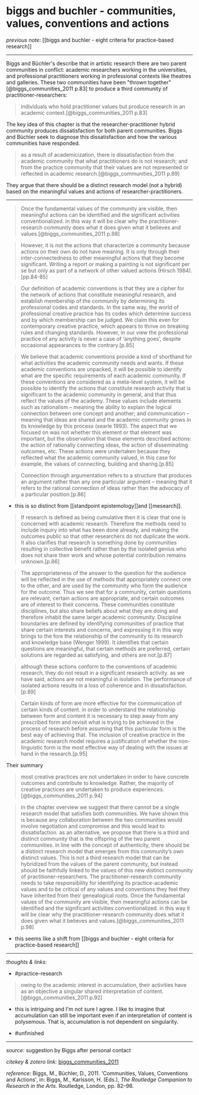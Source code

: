 # biggs and buchler - communities, values, conventions and actions

_previous note:_ [[biggs and buchler - eight criteria for practice-based research]]

---

Biggs and Büchler's describe that in artistic research there are two parent communities in conflict: academic researchers working in the universities, and professional practitioners working in professional contexts like theatres and galleries. These two communities have been "thrown together"[@biggs_communities_2011 p.83] to produce a third community of practitioner-researchers: 

>individuals who hold practitioner values but produce research in an academic context.[@biggs_communities_2011 p.83]

The key idea of this chapter is that the researcher-practitioner hybrid community produces dissatisfaction for both parent communities. Biggs and Büchler seek to diagnose this dissatisfaction and how the various communities have responded. 

>as a result of academicization, there is dissatisfaction from the academic community that what practitioners do is not research; and from the practice community that their values are not represented or reflected in academic research.[@biggs_communities_2011 p.89] 

They argue that there should be a distinct research model (not a hybrid) based on the meaningful values and actions of researcher-practitioners. 


---

>Once the fundamental values of the community are visible, then meaningful actions can be identified and the significant activities conventionalized. in this way it will be clear why the practitioner-research community does what it does given what it believes and values.[@biggs_communities_2011 p.98]




>However, it is not the actions that characterize a community because actions on their own do not have meaning. It is only through their inter-connectedness to other meaningful actions that they become significant. Writing a report or making a painting is not significant per se but only as part of a network of other valued actions (Hirsch 1984).[pp.84-85]

>Our definition of academic conventions is that they are a cipher for the network of actions that constitute meaningful research, and establish membership of the community by determining its professional codes and standards. In the same way, the world of professional creative practice has its codes which determine success and by which membership can be judged. We claim this even for contemporary creative practice, which appears to thrive on breaking rules and changing standards. However, in our view the professional practice of any activity is never a case of ‘anything goes’, despite occasional appearances to the contrary.[p.85]

>We believe that academic conventions provide a kind of shorthand for what activities the academic community needs and wants. If these academic conventions are unpacked, it will be possible to identify what are the specific requirements of each academic community. If these conventions are considered as a meta-level system, it will be possible to identify the actions that constitute research activity that is significant to the academic community in general, and that thus reflect the values of the academy. These values include elements such as rationalism – meaning the ability to explain the logical connection between one concept and another; and communication – meaning that ideas are shared and the academic community grows in its knowledge by this process (searle 1993). The aspect that we focused on was not whether this element or that element was important, but the observation that these elements described actions: the action of rationally connecting ideas, the action of disseminating outcomes, etc. These actions were undertaken because they reflected what the academic community valued, in this case for example, the values of connecting, building and sharing.[p.85]

>Connection through argumentation refers to a structure that produces an argument rather than any one particular argument – meaning that it refers to the rational connection of ideas rather than the advocacy of a particular position.[p.86]
- this is so distinct from [[standpoint epistemology]]and [[mesearch]]. 

>If research is defined as being cumulative then it is clear that one is concerned with academic research. Therefore the methods need to include inquiry into what has been done already, and making the outcomes public so that other researchers do not duplicate the work. It also clarifies that research is something done by communities resulting in collective benefit rather than by the isolated genius who does not share their work and whose potential contribution remains unknown.[p.86]

>The appropriateness of the answer to the question for the audience will be reflected in the use of methods that appropriately connect one to the other, and are used by the community who form the audience for the outcome. Thus we see that for a community, certain questions are relevant, certain actions are appropriate, and certain outcomes are of interest to their concerns. These communities constitute disciplines, but also share beliefs about what they are doing and therefore inhabit the same larger academic community. Discipline boundaries are defined by identifying communities of practice that share certain interests and concerns, and expressing it in this way brings to the fore the relationship of the community to its research and knowledge base (Wenger 1999). It identifies that certain questions are meaningful, that certain methods are preferred, certain solutions are regarded as satisfying, and others are not.[p.87]





>although these actions conform to the conventions of academic research, they do not result in a significant research activity. as we have said, actions are not meaningful in isolation. The performance of isolated actions results in a loss of coherence and in dissatisfaction.[p.89]







>Certain kinds of form are more effective for the communication of certain kinds of content. in order to understand the relationship between form and content it is necessary to step away from any prescribed form and revisit what is trying to be achieved in the process of research before assuming that this particular form is the best way of achieving that. The inclusion of creative practice in the academic research model requires a justification of whether the non-linguistic form is the most effective way of dealing with the issues at hand in the research.[p.95]

Their summary


>most creative practices are not undertaken in order to have concrete outcomes and contribute to knowledge. Rather, the majority of creative practices are undertaken to produce experiences.[@biggs_communities_2011 p.94]


>in the chapter overview we suggest that there cannot be a single research model that satisfies both communities. We have shown this is because any collaboration between the two communities would involve negotiation and compromise and this would lead to dissatisfaction. as an alternative, we propose that there is a third and distinct community that is the offspring of the two parent communities. in line with the concept of authenticity, there should be a distinct research model that emerges from this community’s own distinct values. This is not a third research model that can be hybridized from the values of the parent community, but instead should be faithfully linked to the values of this new distinct community of practitioner-researchers. The practitioner-research community needs to take responsibility for identifying its practice-academic values and to be critical of any values and conventions they feel they have inherited from their genealogical roots. Once the fundamental values of the community are visible, then meaningful actions can be identified and the significant activities conventionalized. in this way it will be clear why the practitioner-research community does what it does given what it believes and values.[@biggs_communities_2011 p.98]

- this seems like a shift from [[biggs and buchler - eight criteria for practice-based research]]

---

_thoughts & links:_

- #practice-research 


>owing to the academic interest in accumulation, their activities have as an objective a singular shared interpretation of content.[@biggs_communities_2011 p.92]

- this is intriguing and I'm not sure I agree. I like to imagine that accumulation can still be important even if an interpretation of content is polysemous. That is, accumulation is not dependent on singularity. 

- #unfinished 

---

_source:_ suggestion by Biggs after personal contact

_citekey & zotero link:_ [biggs_communities_2011](zotero://select/items/1_UAF4DVKW)

_reference:_ Biggs, M., Büchler, D., 2011. 'Communities, Values, Conventions and Actions', in: Biggs, M., Karlsson, H. (Eds.), _The Routledge Companion to Research in the Arts_. Routledge, London, pp. 82–98.



